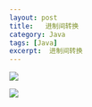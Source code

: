 ```yaml
---
layout: post
title:   进制间转换
category: Java
tags: [Java]
excerpt:  进制间转换
---
```



![](http://www.nangongyibin.com/assets/images/Java/Java/69.png)

![](http://www.nangongyibin.com/assets/images/Java/Java/70.png)